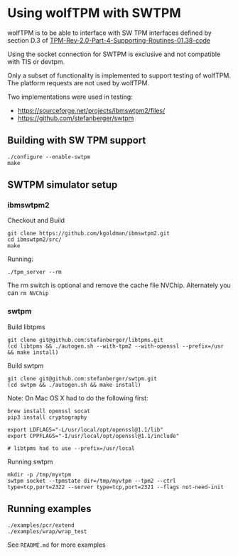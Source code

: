 # Using wolfTPM with SWTPM

wolfTPM is to be able to interface with SW TPM interfaces defined by
section D.3 of
[TPM-Rev-2.0-Part-4-Supporting-Routines-01.38-code](https://trustedcomputinggroup.org/wp-content/uploads/TPM-Rev-2.0-Part-4-Supporting-Routines-01.38-code.pdf)

Using the socket connection for SWTPM is exclusive and not compatible
with TIS or devtpm.

Only a subset of functionality is implemented to support testing of
wolfTPM. The platform requests are not used by wolfTPM.

Two implementations were used in testing:

* https://sourceforge.net/projects/ibmswtpm2/files/
* https://github.com/stefanberger/swtpm

## Building with SW TPM support

```
./configure --enable-swtpm
make
```

## SWTPM simulator setup

### ibmswtpm2

Checkout and Build
```
git clone https://github.com/kgoldman/ibmswtpm2.git
cd ibmswtpm2/src/
make
```

Running:
```
./tpm_server --rm
```

The rm switch is optional and remove the cache file
NVChip. Alternately you can `rm NVChip`

### swtpm

Build libtpms

```
git clone git@github.com:stefanberger/libtpms.git
(cd libtpms && ./autogen.sh --with-tpm2 --with-openssl --prefix=/usr && make install)
```

Build swtpm

```
git clone git@github.com:stefanberger/swtpm.git
(cd swtpm && ./autogen.sh && make install)
```

Note: On Mac OS X had to do the following first:

```
brew install openssl socat
pip3 install cryptography

export LDFLAGS="-L/usr/local/opt/openssl@1.1/lib"
export CPPFLAGS="-I/usr/local/opt/openssl@1.1/include"

# libtpms had to use --prefix=/usr/local
```

Running swtpm

```
mkdir -p /tmp/myvtpm
swtpm socket --tpmstate dir=/tmp/myvtpm --tpm2 --ctrl type=tcp,port=2322 --server type=tcp,port=2321 --flags not-need-init
```

## Running examples

```
./examples/pcr/extend
./examples/wrap/wrap_test
```

See `README.md` for more examples
